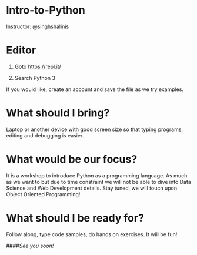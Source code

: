 # Intro-to-Python

Instructor: @singhshalinis

# Editor
1. Goto https://repl.it/

2. Search Python 3

If you would like, create an account and save the file as we try examples.

# What should I bring?
Laptop or another device with good screen size so that typing programs, editing and debugging is easier.

# What would be our focus?
It is a workshop to introduce Python as a programming language. As much as we want to but due to time constraint we will not be able to dive into Data Science and Web Development details. Stay tuned, we will touch upon Object Oriented Programming!

# What should I be ready for?
Follow along, type code samples, do hands on exercises. It will be fun!




####_See you soon!_
